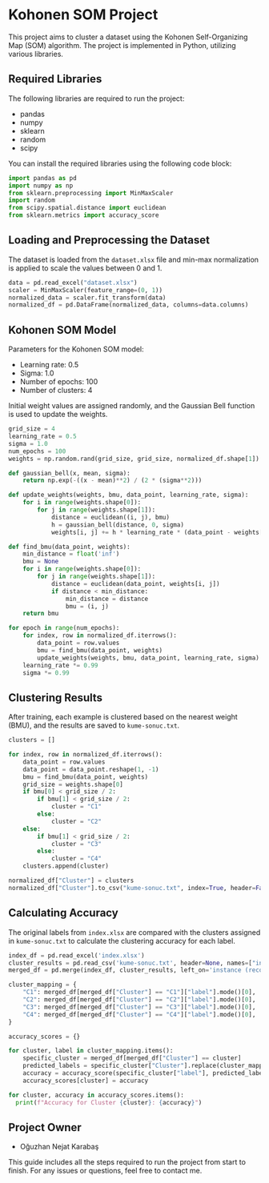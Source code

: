 # Kohonen SOM Project

This project aims to cluster a dataset using the Kohonen Self-Organizing Map (SOM) algorithm. The project is implemented in Python, utilizing various libraries.

## Required Libraries

The following libraries are required to run the project:

- pandas
- numpy
- sklearn
- random
- scipy

You can install the required libraries using the following code block:

```python
import pandas as pd
import numpy as np
from sklearn.preprocessing import MinMaxScaler
import random
from scipy.spatial.distance import euclidean
from sklearn.metrics import accuracy_score
```

## Loading and Preprocessing the Dataset

The dataset is loaded from the `dataset.xlsx` file and min-max normalization is applied to scale the values between 0 and 1.

```python
data = pd.read_excel("dataset.xlsx")
scaler = MinMaxScaler(feature_range=(0, 1))
normalized_data = scaler.fit_transform(data)
normalized_df = pd.DataFrame(normalized_data, columns=data.columns)
```

## Kohonen SOM Model

Parameters for the Kohonen SOM model:

- Learning rate: 0.5
- Sigma: 1.0
- Number of epochs: 100
- Number of clusters: 4

Initial weight values are assigned randomly, and the Gaussian Bell function is used to update the weights.

```python
grid_size = 4
learning_rate = 0.5
sigma = 1.0
num_epochs = 100
weights = np.random.rand(grid_size, grid_size, normalized_df.shape[1])

def gaussian_bell(x, mean, sigma):
    return np.exp(-((x - mean)**2) / (2 * (sigma**2)))

def update_weights(weights, bmu, data_point, learning_rate, sigma):
    for i in range(weights.shape[0]):
        for j in range(weights.shape[1]):
            distance = euclidean((i, j), bmu)
            h = gaussian_bell(distance, 0, sigma)
            weights[i, j] += h * learning_rate * (data_point - weights[i, j])

def find_bmu(data_point, weights):
    min_distance = float('inf')
    bmu = None
    for i in range(weights.shape[0]):
        for j in range(weights.shape[1]):
            distance = euclidean(data_point, weights[i, j])
            if distance < min_distance:
                min_distance = distance
                bmu = (i, j)
    return bmu

for epoch in range(num_epochs):
    for index, row in normalized_df.iterrows():
        data_point = row.values
        bmu = find_bmu(data_point, weights)
        update_weights(weights, bmu, data_point, learning_rate, sigma)
    learning_rate *= 0.99
    sigma *= 0.99
```

## Clustering Results

After training, each example is clustered based on the nearest weight (BMU), and the results are saved to `kume-sonuc.txt`.

```python
clusters = []

for index, row in normalized_df.iterrows():
    data_point = row.values  
    data_point = data_point.reshape(1, -1)  
    bmu = find_bmu(data_point, weights)
    grid_size = weights.shape[0]  
    if bmu[0] < grid_size / 2:
        if bmu[1] < grid_size / 2:
            cluster = "C1"
        else:
            cluster = "C2"
    else:
        if bmu[1] < grid_size / 2:
            cluster = "C3"
        else:
            cluster = "C4"
    clusters.append(cluster)

normalized_df["Cluster"] = clusters
normalized_df["Cluster"].to_csv("kume-sonuc.txt", index=True, header=False)
```

## Calculating Accuracy

The original labels from `index.xlsx` are compared with the clusters assigned in `kume-sonuc.txt` to calculate the clustering accuracy for each label.

```python
index_df = pd.read_excel('index.xlsx')
cluster_results = pd.read_csv('kume-sonuc.txt', header=None, names=["instance (record_no)", "Cluster"])
merged_df = pd.merge(index_df, cluster_results, left_on='instance (record_no)', right_on='instance (record_no)')

cluster_mapping = {
    "C1": merged_df[merged_df["Cluster"] == "C1"]["label"].mode()[0],
    "C2": merged_df[merged_df["Cluster"] == "C2"]["label"].mode()[0],
    "C3": merged_df[merged_df["Cluster"] == "C3"]["label"].mode()[0],
    "C4": merged_df[merged_df["Cluster"] == "C4"]["label"].mode()[0],
}

accuracy_scores = {}

for cluster, label in cluster_mapping.items():
    specific_cluster = merged_df[merged_df["Cluster"] == cluster]
    predicted_labels = specific_cluster["Cluster"].replace(cluster_mapping)
    accuracy = accuracy_score(specific_cluster["label"], predicted_labels)
    accuracy_scores[cluster] = accuracy

for cluster, accuracy in accuracy_scores.items():
  print(f"Accuracy for Cluster {cluster}: {accuracy}")
```

## Project Owner
- Oğuzhan Nejat Karabaş

This guide includes all the steps required to run the project from start to finish. For any issues or questions, feel free to contact me.
